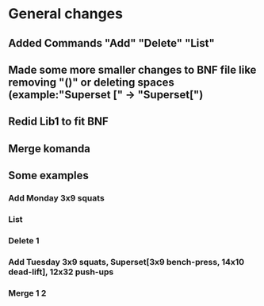

# General changes 
## Added Commands "Add" "Delete" "List" 
## Made some more smaller changes to BNF file like removing "()" or deleting spaces (example:"Superset [" -> "Superset[")
## Redid Lib1 to fit BNF
## Merge komanda

## Some examples
### Add Monday 3x9 squats 
### List
### Delete 1
### Add Tuesday 3x9 squats, Superset[3x9 bench-press, 14x10 dead-lift], 12x32 push-ups
### Merge 1 2

